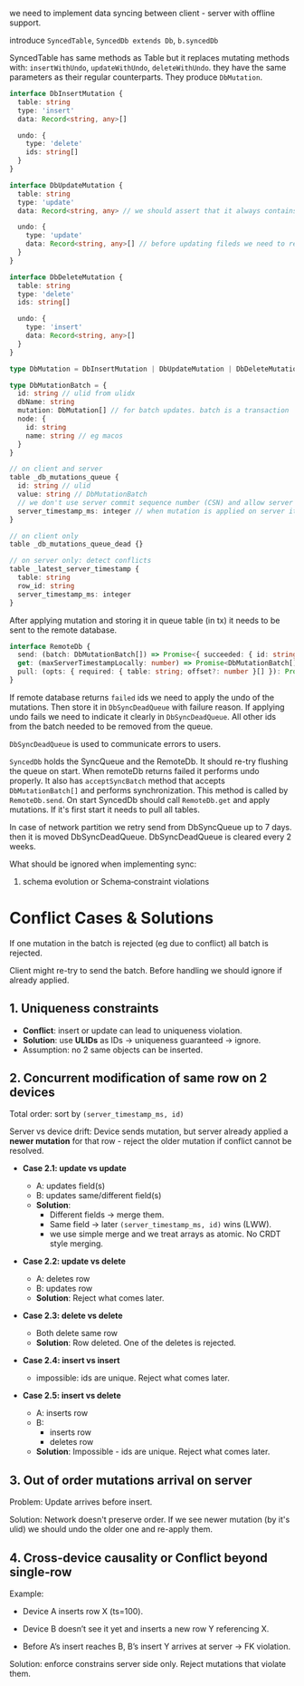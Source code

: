 we need to implement data syncing between client - server with offline support.

introduce `SyncedTable`, `SyncedDb extends Db`, `b.syncedDb`

SyncedTable has same methods as Table but it replaces mutating methods with: `insertWithUndo`, `updateWithUndo`, `deleteWithUndo`. they have the same parameters as their regular counterparts. They produce `DbMutation`.

```ts
interface DbInsertMutation {
  table: string
  type: 'insert'
  data: Record<string, any>[]

  undo: {
    type: 'delete'
    ids: string[]
  }
}

interface DbUpdateMutation {
  table: string
  type: 'update'
  data: Record<string, any> // we should assert that it always contains id column (no arbitrary updates). no increments or other "relative" updates.

  undo: {
    type: 'update'
    data: Record<string, any>[] // before updating fileds we need to read the original data and save it here (with ids)
  }
}

interface DbDeleteMutation {
  table: string
  type: 'delete'
  ids: string[]

  undo: {
    type: 'insert'
    data: Record<string, any>[]
  }
}

type DbMutation = DbInsertMutation | DbUpdateMutation | DbDeleteMutation

type DbMutationBatch = {
  id: string // ulid from ulidx
  dbName: string
  mutation: DbMutation[] // for batch updates. batch is a transaction
  node: {
    id: string
    name: string // eg macos
  }
}
```

```ts
// on client and server
table _db_mutations_queue {
  id: string // ulid
  value: string // DbMutationBatch
  // we don't use server commit sequence number (CSN) and allow server clock drift (which is unlikely)
  server_timestamp_ms: integer // when mutation is applied on server it sets this field. locally it's 0 until it's updated from server (in this case we can set value to '')
}

// on client only
table _db_mutations_queue_dead {}

// on server only: detect conflicts
table _latest_server_timestamp {
  table: string
  row_id: string
  server_timestamp_ms: integer
}
```

After applying mutation and storing it in queue table (in tx) it needs to be sent to the remote database.

```ts
interface RemoteDb {
  send: (batch: DbMutationBatch[]) => Promise<{ succeeded: { id: string; server_timestamp_ms: number }[]; failed: string[] }>
  get: (maxServerTimestampLocally: number) => Promise<DbMutationBatch[]>
  pull: (opts: { required: { table: string; offset?: number }[] }): Promise<Blob> // tableName:(rowsNumber or '' if all table was read) + apache-arrow representation of the rows data. Let's assume that this will be streamed from server but for now we can assume that it's a single blob.
}
```

If remote database returns `failed` ids we need to apply the undo of the mutations. Then store it in `DbSyncDeadQueue` with failure reason. If applying undo fails we need to indicate it clearly in `DbSyncDeadQueue`. All other ids from the batch needed to be removed from the queue.

`DbSyncDeadQueue` is used to communicate errors to users.

`SyncedDb` holds the SyncQueue and the RemoteDb. It should re-try flushing the queue on start. When remoteDb returns failed it performs undo properly. It also has `acceptSyncBatch` method that accepts `DbMutationBatch[]` and performs synchronization. This method is called by `RemoteDb.send`. On start SyncedDb should call `RemoteDb.get` and apply mutations. If it's first start it needs to pull all tables.

In case of network partition we retry send from DbSyncQueue up to 7 days. then it is moved DbSyncDeadQueue. DbSyncDeadQueue is cleared every 2 weeks.

What should be ignored when implementing sync:
1. schema evolution or Schema‑constraint violations

# Conflict Cases & Solutions

If one mutation in the batch is rejected (eg due to conflict) all batch is rejected.

Client might re-try to send the batch. Before handling we should ignore if already applied.

## 1. Uniqueness constraints
- **Conflict**: insert or update can lead to uniqueness violation.
- **Solution**: use **ULIDs** as IDs → uniqueness guaranteed → ignore.
- Assumption: no 2 same objects can be inserted.

## 2. Concurrent modification of same row on 2 devices
Total order: sort by `(server_timestamp_ms, id)`

Server vs device drift:
  Device sends mutation, but server already applied a **newer mutation** for that row - reject the older mutation if conflict cannot be resolved.

- **Case 2.1: update vs update**
  - A: updates field(s)
  - B: updates same/different field(s)
  - **Solution**:
    - Different fields → merge them.
    - Same field → later `(server_timestamp_ms, id)` wins (LWW).
    - we use simple merge and we treat arrays as atomic. No CRDT style merging.

- **Case 2.2: update vs delete**
  - A: deletes row
  - B: updates row
  - **Solution**: Reject what comes later.

- **Case 2.3: delete vs delete**
  - Both delete same row
  - **Solution**: Row deleted. One of the deletes is rejected.

- **Case 2.4: insert vs insert**
  - impossible: ids are unique. Reject what comes later.

- **Case 2.5: insert vs delete**
  - A: inserts row
  - B:
    - inserts row
    - deletes row
  - **Solution**: Impossible - ids are unique. Reject what comes later.

## 3. Out of order mutations arrival on server

Problem: Update arrives before insert.

Solution: Network doesn't preserve order. If we see newer mutation (by it's ulid) we should undo the older one and re-apply them.

## 4. Cross‑device causality or Conflict beyond single‑row

Example:

- Device A inserts row X (ts=100).

- Device B doesn’t see it yet and inserts a new row Y referencing X.

- Before A’s insert reaches B, B’s insert Y arrives at server → FK violation.

Solution: enforce constrains server side only. Reject mutations that violate them.
